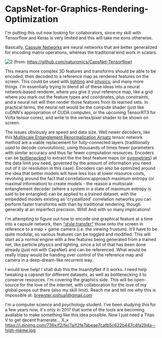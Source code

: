 # CapsNet-for-Graphics-Rendering-Optimization

I'm putting this out now looking for collaborators, since my skill with Tensorflow and Keras is very limited and this will take me eons otherwise.

Basically, [Capsule Networks](https://hackernoon.com/what-is-a-capsnet-or-capsule-network-2bfbe48769cc) are neural networks that are better generalized for encoding matrix operations, whereas the traditional kind work in scalars. 

![2](https://github.com/moothyknight/CapsNet-Tensorflow/raw/master/imgs/capsuleVSneuron.png)
(from: https://github.com/naturomics/CapsNet-Tensorflow)

This means more complex 3D features and transforms should be able to be encoded, then decoded to a reference map as rendered features on the screen. This could be used with [lighting](https://blogs.nvidia.com/blog/2017/05/10/ai-for-ray-tracing/) and [physics](https://cims.nyu.edu/~schlacht/CNNFluids.htm), and many more things. I'm essentially trying to blend all of these ideas into a neural network-based renderer, where you give it your reference map, like a grid where you mark out the feature types and coordinates, plus constraints, and a neural net will then render those features from its learned sets. In practical terms, the neural net would be the compute shader (just like cuDNN's appropriation of CUDA computes, or the upcoming TensorRT3 for Volta tensor cores), and write to the vertex/pixel shader to be shown on screen.

The issues obviously are speed and data size. Well newer decoders, like this [Multiscale Entanglement Renormalization Ansatz](https://arxiv.org/pdf/1711.03357.pdf) tensor network method are a viable replacement for fully-connected layers (traditionally used to decode convolutions), using thousands of times fewer parameters with similar accuracy and thus far fewer computation resources. Encoders can be [bottlenecked](https://arxiv.org/abs/1705.08086) to extract the the best feature maps (or [symmetries](https://arxiv.org/pdf/1512.06293.pdf)) at the data limit you need, governed by the amount of information you need out of it (or resolution in this case). Encoders can also be optimized around the idea that better models will have less loss at lower resource costs, revolving around the fact that correllations approach maximum entropy (or maximal information) to create models - the reason a multiscale entanglement decoder (where a system in a state of maximum entropy is said to be entangled) can be applied to a trained dataset, with the embedded models existing as 'crystallized' correlation networks you can perform faster transforms with than by traditional rendering, though generally at an imperfect precision. Wild! And with so many implications!

I'm attempting to figure out how to encode one graphical feature at a time into a capsule network, then ["style transfer"](https://github.com/moothyknight/UniversalStyleTransfer) those onto the screen in reference to a map + game camera (i.e. the viewing frustum). It'll have to be quite modular, so various features can be toggled and modified. This will start as a normal engine with a few features being generated from a trained net, like particle physics and lighting, since a lot of that has been done already (just not with CapsNet) and can be referenced. What would be really trippy would be handing over control of the reference map and camera in a deep-dream-like recurrent way. 

I would love help! I shall dub this the InsanityNet if it works. I need help tweaking a capsnet for different datasets, as well as bottlenecking it to conserve resources. I'm covering the graphics side. This will be open-source for the love of the internet, with collaboration for the love of my global peeps out there (also my skill limit).
Reach me and tell me why this is impossible at: brewster.joshua1@gmail.com

I'm a computer science and psychology student. I've been studying this for a few years now, it's only in 2017 that some of the tools are becoming available to make something like this idea possible. Now I just need a Titan V to get decent framerate... X_x https://i.pinimg.com/736x/f2/fe/7a/f2fe7abeae7cafb5c622b447c4fa294a--high-meme.jpg
